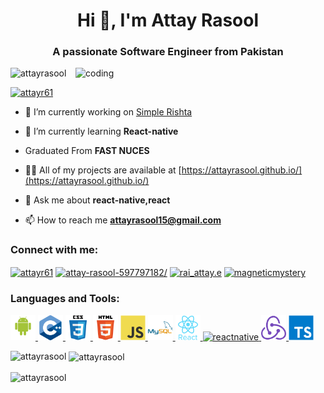 <h1 align="center">Hi 👋, I'm Attay Rasool</h1>
<h3 align="center">A passionate Software Engineer from Pakistan</h3>
<img align="right" alt="coding" width="400" src="https://i.pinimg.com/originals/e8/f4/53/e8f453469a3ec97ecd354df465d73913.gif">
<p align="left"> <img src="https://komarev.com/ghpvc/?username=attayrasool&label=Profile%20views&color=0e75b6&style=flat" alt="attayrasool" /> </p>

<p align="left"> <a href="https://twitter.com/attayr61" target="blank"><img src="https://img.shields.io/twitter/follow/attayr61?logo=twitter&style=for-the-badge" alt="attayr61" /></a> </p>

- 🔭 I’m currently working on [Simple Rishta](https://app.simplerishta.com/login)

- 🌱 I’m currently learning **React-native**

- Graduated From **FAST NUCES**

- 👨‍💻 All of my projects are available at [https://attayrasool.github.io/](https://attayrasool.github.io/)

- 💬 Ask me about **react-native,react**

- 📫 How to reach me **attayrasool15@gmail.com**

<h3 align="left">Connect with me:</h3>
<p align="left">
<a href="https://twitter.com/attayr61" target="blank"><img align="center" src="https://raw.githubusercontent.com/rahuldkjain/github-profile-readme-generator/master/src/images/icons/Social/twitter.svg" alt="attayr61" height="30" width="40" /></a>
<a href="https://linkedin.com/in/attay-rasool-597797182/" target="blank"><img align="center" src="https://raw.githubusercontent.com/rahuldkjain/github-profile-readme-generator/master/src/images/icons/Social/linked-in-alt.svg" alt="attay-rasool-597797182/" height="30" width="40" /></a>
<a href="https://instagram.com/rai_attay.e" target="blank"><img align="center" src="https://raw.githubusercontent.com/rahuldkjain/github-profile-readme-generator/master/src/images/icons/Social/instagram.svg" alt="rai_attay.e" height="30" width="40" /></a>
<a href="https://discord.gg/magneticmystery" target="blank"><img align="center" src="https://raw.githubusercontent.com/rahuldkjain/github-profile-readme-generator/master/src/images/icons/Social/discord.svg" alt="magneticmystery" height="30" width="40" /></a>
</p>

<h3 align="left">Languages and Tools:</h3>
<p align="left"> <a href="https://developer.android.com" target="_blank" rel="noreferrer"> <img src="https://raw.githubusercontent.com/devicons/devicon/master/icons/android/android-original-wordmark.svg" alt="android" width="40" height="40"/> </a> <a href="https://www.w3schools.com/cpp/" target="_blank" rel="noreferrer"> <img src="https://raw.githubusercontent.com/devicons/devicon/master/icons/cplusplus/cplusplus-original.svg" alt="cplusplus" width="40" height="40"/> </a> <a href="https://www.w3schools.com/css/" target="_blank" rel="noreferrer"> <img src="https://raw.githubusercontent.com/devicons/devicon/master/icons/css3/css3-original-wordmark.svg" alt="css3" width="40" height="40"/> </a> <a href="https://www.w3.org/html/" target="_blank" rel="noreferrer"> <img src="https://raw.githubusercontent.com/devicons/devicon/master/icons/html5/html5-original-wordmark.svg" alt="html5" width="40" height="40"/> </a> <a href="https://developer.mozilla.org/en-US/docs/Web/JavaScript" target="_blank" rel="noreferrer"> <img src="https://raw.githubusercontent.com/devicons/devicon/master/icons/javascript/javascript-original.svg" alt="javascript" width="40" height="40"/> </a> <a href="https://www.mysql.com/" target="_blank" rel="noreferrer"> <img src="https://raw.githubusercontent.com/devicons/devicon/master/icons/mysql/mysql-original-wordmark.svg" alt="mysql" width="40" height="40"/> </a> <a href="https://reactjs.org/" target="_blank" rel="noreferrer"> <img src="https://raw.githubusercontent.com/devicons/devicon/master/icons/react/react-original-wordmark.svg" alt="react" width="40" height="40"/> </a> <a href="https://reactnative.dev/" target="_blank" rel="noreferrer"> <img src="https://reactnative.dev/img/header_logo.svg" alt="reactnative" width="40" height="40"/> </a> <a href="https://redux.js.org" target="_blank" rel="noreferrer"> <img src="https://raw.githubusercontent.com/devicons/devicon/master/icons/redux/redux-original.svg" alt="redux" width="40" height="40"/> </a> <a href="https://www.typescriptlang.org/" target="_blank" rel="noreferrer"> <img src="https://raw.githubusercontent.com/devicons/devicon/master/icons/typescript/typescript-original.svg" alt="typescript" width="40" height="40"/> </a> </p>

<p><img align="left" src="https://github-readme-stats.vercel.app/api/top-langs?username=attayrasool&show_icons=true&locale=en&layout=compact" alt="attayrasool" /></p>

<p>&nbsp;<img align="center" src="https://github-readme-stats.vercel.app/api?username=attayrasool&show_icons=true&locale=en" alt="attayrasool" /></p>

<p><img align="center" src="https://github-readme-streak-stats.herokuapp.com/?user=attayrasool&" alt="attayrasool" /></p>
